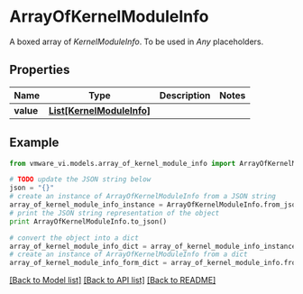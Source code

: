# ArrayOfKernelModuleInfo

A boxed array of *KernelModuleInfo*. To be used in *Any* placeholders. 

## Properties
Name | Type | Description | Notes
------------ | ------------- | ------------- | -------------
**value** | [**List[KernelModuleInfo]**](KernelModuleInfo.md) |  | 

## Example

```python
from vmware_vi.models.array_of_kernel_module_info import ArrayOfKernelModuleInfo

# TODO update the JSON string below
json = "{}"
# create an instance of ArrayOfKernelModuleInfo from a JSON string
array_of_kernel_module_info_instance = ArrayOfKernelModuleInfo.from_json(json)
# print the JSON string representation of the object
print ArrayOfKernelModuleInfo.to_json()

# convert the object into a dict
array_of_kernel_module_info_dict = array_of_kernel_module_info_instance.to_dict()
# create an instance of ArrayOfKernelModuleInfo from a dict
array_of_kernel_module_info_form_dict = array_of_kernel_module_info.from_dict(array_of_kernel_module_info_dict)
```
[[Back to Model list]](../README.md#documentation-for-models) [[Back to API list]](../README.md#documentation-for-api-endpoints) [[Back to README]](../README.md)


